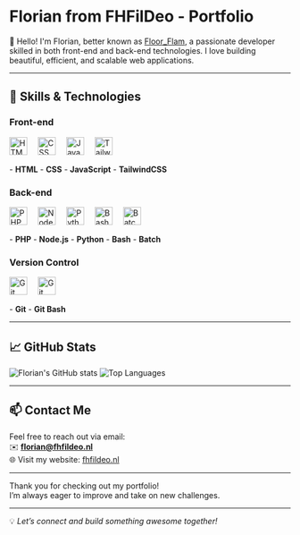 # Florian from FHFilDeo - Portfolio

👋 Hello! I'm Florian, better known as [Floor_Flam](https://github.com/floor-flam), a passionate developer skilled in both front-end and back-end technologies. I love building beautiful, efficient, and scalable web applications.

---

## 🚀 Skills & Technologies

### Front-end  
<p>
  <img src="https://cdn.simpleicons.org/html5" alt="HTML5" width="32" height="32" style="padding-right: 15px;" />  
  <img src="https://cdn.simpleicons.org/css" alt="CSS" width="32" height="32" style="padding-right: 15px;" />  
  <img src="https://cdn.simpleicons.org/javascript" alt="JavaScript" width="32" height="32" style="padding-right: 15px;" />  
  <img src="https://cdn.simpleicons.org/tailwindcss" alt="TailwindCSS" width="32" height="32" />
</p>  
- <b>HTML</b>  
- <b>CSS</b> 
- <b>JavaScript</b>  
- <b>TailwindCSS</b>

### Back-end  
<p>
  <img src="https://cdn.simpleicons.org/php" alt="PHP" width="32" height="32" style="padding-right: 15px;" />  
  <img src="https://cdn.simpleicons.org/node.js" alt="Node.js" width="32" height="32" style="padding-right: 15px;" />  
  <img src="https://cdn.simpleicons.org/python" alt="Python" width="32" height="32" style="padding-right: 15px;" />  
  <img src="https://cdn.simpleicons.org/gnubash" alt="Bash" width="32" height="32" style="padding-right: 15px;" />  
  <img src="https://cdn-icons-png.flaticon.com/128/12822/12822483.png" alt="Batch" width="32" height="32" />
</p>  
- <b>PHP</b> 
- <b>Node.js</b> 
- <b>Python</b> 
- <b>Bash</b> 
- <b>Batch</b>

### Version Control  
<p>
  <img src="https://cdn.simpleicons.org/git" alt="Git" width="32" height="32" style="padding-right: 15px;" />  
  <img src="https://cdn.simpleicons.org/git" alt="Git Bash" width="32" height="32" style="padding-right: 15px;" />
</p>  
- <b>Git</b>  
- <b>Git Bash</b>

---

## 📈 GitHub Stats

![Florian's GitHub stats](https://github-readme-stats.vercel.app/api?username=Floor-Flam&show_icons=true&count_private=true&theme=great-gatsby) ![Top Languages](https://github-readme-stats.vercel.app/api/top-langs/?username=Floor-Flam&layout=compact&theme=great-gatsby)

---

## 📫 Contact Me

Feel free to reach out via email:  
✉️ <b>[florian@fhfildeo.nl](mailto:florian@fhfildeo.nl)</b>  
🌐 Visit my website: [fhfildeo.nl](https://fhfildeo.nl)

---

Thank you for checking out my portfolio!  
I’m always eager to improve and take on new challenges.

---

💡 *Let’s connect and build something awesome together!*


<!--
**FHFilDeo/FHFilDeo** is a ✨ _special_ ✨ repository because its `README.md` (this file) appears on your GitHub profile.

Here are some ideas to get you started:

- 🔭 I’m currently working on ...
- 🌱 I’m currently learning ...
- 👯 I’m looking to collaborate on ...
- 🤔 I’m looking for help with ...
- 💬 Ask me about ...
- 📫 How to reach me: ...
- 😄 Pronouns: ...
- ⚡ Fun fact: ...
-->
